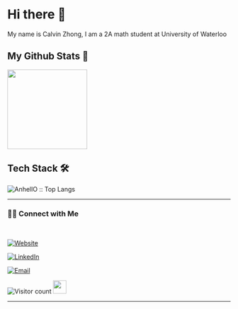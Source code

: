 # Hi there 👋

My name is Calvin Zhong, I am a 2A math student at University of Waterloo


## My Github Stats 🤩
<p align="left">
<a href="https://github.com/jiaweizhong66">
  <img height="180em" src="https://github-readme-stats-eight-theta.vercel.app/api?username=jiaweizhong66&show_icons=true&theme=gruvbox&include_all_commits=true&count_private=true"/>
</a>
</p>

## Tech Stack 🛠 
<p align="left"><img src="https://github-readme-stats.vercel.app/api/top-langs/?username=jiaweizhong66&langs_count=10&theme=tokyonight&layout=compact" alt="AnhellO :: Top Langs" /></p>


<hr>



<h3> 🤝🏻 Connect with Me </h3>

<br>



<p align="center">

<a href="https://shivammalpani.netlify.app/"><img alt="Website" src="https://img.shields.io/badge/shivammalpani.netlify.app-black?style=flat-square&logo=google-chrome"></a>

<a href="https://www.linkedin.com/in/shivam-malpani-47a379198/"><img alt="LinkedIn" src="https://img.shields.io/badge/LinkedIn-Shivam%20Malpani-blue?style=flat-square&logo=linkedin"></a>


<a href="j42zhong@uwaterloo.ca"><img alt="Email" src="https://img.shields.io/badge/Email-shivammalpani111@gmail.com-blue?style=flat-square&logo=gmail"></a>

</p>





![Visitor count](https://visitor-badge.laobi.icu/badge?page_id=jiaweizhong66)   <img src="https://media.giphy.com/media/dxn6fRlTIShoeBr69N/giphy.gif" width="30">





<hr>
